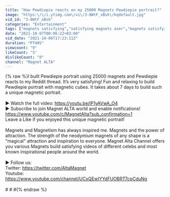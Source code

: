 ```yaml
---
title: "How Pewdiepie reacts on my 25000 Magnets Pewdiepie portrait?"
image: "https:\/\/i.ytimg.com\/vi\/3-8WtF_xBsk\/hqdefault.jpg"
vid_id: "3-8WtF_xBsk"
categories: "Entertainment"
tags: ["magnets satisfying","satisfying magnets asmr","magnets satisfying video"]
date: "2021-10-07T00:06:22+03:00"
vid_date: "2021-10-06T17:23:11Z"
duration: "PT40S"
viewcount: "9"
likeCount: "5"
dislikeCount: "0"
channel: "Magnet ALTA"
---
```

{% raw %}I built Pewdiepie portrait using 25000 magnets and Pewdiepie reacts to my Reddit thread. It’s very satisfying! Fun and relaxing to build Pewdiepie portrait with magnetic cubes.  It takes about 7 days to build such a unique magnetic  portrait.  <br /><br />► Watch the full video: <a rel="nofollow" target="blank" href="https://youtu.be/lP1yAVwA_O4">https://youtu.be/lP1yAVwA_O4</a><br />► Subscribe to join Magnet ALTA world and enable notifications! <a rel="nofollow" target="blank" href="https://www.youtube.com/c/MagnetAlta?sub_confirmation=1">https://www.youtube.com/c/MagnetAlta?sub_confirmation=1</a> <br />Leave a Like if you enjoyed this unique magnetic portrait! <br /><br />Magnets and Magnetism has always inspired me. Magnets and the power of attraction. The strength of the neodymium magnets of any shape is a &quot;magical&quot; attraction and inspiration to everyone.  Magnet Alta Channel offers you various Magnets build satisfying  videos of different celebs and most known inspirational people around the world. <br /><br />► Follow us:<br />Twitter: <a rel="nofollow" target="blank" href="https://twitter.com/AltaMagnet">https://twitter.com/AltaMagnet</a> <br />Youtube: <a rel="nofollow" target="blank" href="https://www.youtube.com/channel/UCxQEwIYYdFUOBRT7cpCduNg">https://www.youtube.com/channel/UCxQEwIYYdFUOBRT7cpCduNg</a><br /><br />#  #  #{% endraw %}
